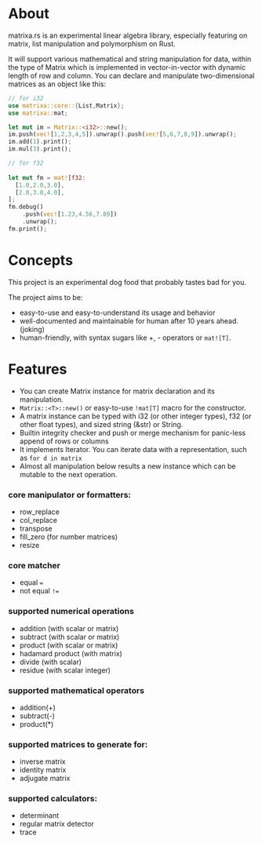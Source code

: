 # About

matrixa.rs is an experimental linear algebra library, especially featuring on matrix, list manipulation and polymorphism on Rust.

It will support various mathematical and string manipulation for data, within the type of Matrix<T> which is implemented in vector-in-vector with dynamic length of row and column.
You can declare and manipulate two-dimensional matrices as an object like this:

```rust
// for i32
use matrixa::core::{List,Matrix};
use matrixa::mat;

let mut im = Matrix::<i32>::new();
im.push(vec![1,2,3,4,5]).unwrap().push(vec![5,6,7,8,9]).unwrap();
im.add(1).print();
im.mul(3).print();

// for f32
  
let mut fm = mat![f32: 
  [1.0,2.0,3.0],
  [2.0,3.0,4.0],
];
fm.debug()
    .push(vec![1.23,4.56,7.89])
    .unwrap();
fm.print();
```

# Concepts

This project is an experimental dog food that probably tastes bad for you.

The project aims to be:

* easy-to-use and easy-to-understand its usage and behavior
* well-documented and maintainable for human after 10 years ahead. (joking)
* human-friendly, with syntax sugars like +, - operators or `mat![T]`.

# Features

* You can create Matrix<T> instance for matrix declaration and its manipulation.
* `Matrix::<T>::new()` or easy-to-use `!mat[T]` macro for the constructor.
* A matrix instance can be typed with i32 (or other integer types), f32 (or other float types), and sized string (&str) or String.
* Builtin integrity checker and push or merge mechanism for panic-less append of rows or columns
* It implements Iterator. You can iterate data with a representation, such as `for d in matrix` 
* Almost all manipulation below results a new instance which can be mutable to the next operation.


### core manipulator or formatters:
  - row_replace
  - col_replace
  - transpose
  - fill_zero (for number matrices)
  - resize

### core matcher
  - equal `=`
  - not equal `!=`

### supported numerical operations
  - addition (with scalar or matrix)
  - subtract (with scalar or matrix)
  - product  (with scalar or matrix)
  - hadamard product (with matrix)
  - divide  (with scalar)
  - residue  (with scalar integer)

### supported mathematical operators
  - addition(+) 
  - subtract(-) 
  - product(\*)

### supported matrices to generate for:
  - inverse matrix
  - identity matrix
  - adjugate matrix

### supported calculators:
  - determinant
  - regular matrix detector
  - trace

